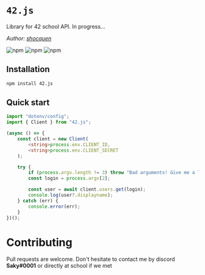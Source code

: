 # `42.js`

Library for 42 school API. In progress...

_Author: [shocquen](https://github.com/shocquen)_

![npm](https://img.shields.io/badge/npm-v8.15.0-blue)
![npm](https://img.shields.io/badge/node-v18.7.0-blue)
![npm](https://img.shields.io/badge/tsc-v4.7.4-blue)

## Installation

```bash
npm install 42.js
```

## Quick start

```ts
import "dotenv/config";
import { Client } from "42.js";

(async () => {
	const client = new Client(
		<string>process.env.CLIENT_ID,
		<string>process.env.CLIENT_SECRET
	);

	try {
		if (process.argv.length != 3) throw "Bad arguments! Give me a login !";
		const login = process.argv[2];

		const user = await client.users.get(login);
		console.log(user?.displayname);
	} catch (err) {
		console.error(err);
	}
})();
```

# Contributing

Pull requests are welcome. Don't hesitate to contact me by discord **Saky#0001** or directly at school if we met
